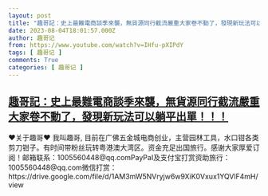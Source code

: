 ```yaml
---
layout: post
title: "趣哥記：史上最難電商談季來襲，無貨源同行截流嚴重大家卷不動了，發現新玩法可以躺平出單！！！"
date: 2023-08-04T18:01:57.000Z
author: 趣哥记
from: https://www.youtube.com/watch?v=IHfu-pXIPdY
tags: [ 趣哥记 ]
comments: True
categories: [ 趣哥记 ]
---
```

<!--1691172117000-->
[趣哥記：史上最難電商談季來襲，無貨源同行截流嚴重大家卷不動了，發現新玩法可以躺平出單！！！](https://www.youtube.com/watch?v=IHfu-pXIPdY)
------

<div>
♥关于趣哥♥ 我叫趣哥, 目前在广佛五金城电商创业，主营园林工具，水口钳各类剪刀钳子。有时间带粉丝玩转粤港澳大湾区。资金充足出国旅行。感谢大家厚爱订阅！邮箱联系：1005560448@qq.comPayPaI及支付宝打赏资助旅行：1005560448@qq.com微信打赏：https://drive.google.com/file/d/1AM3mW5NVryjw6w9XiK0Vxux1YQVlF4mH/view
</div>
